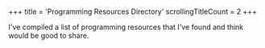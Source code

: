 +++
title               = 'Programming Resources Directory'
scrollingTitleCount = 2
+++

I've compiled a list of programming resources that I've found and think would be
good to share.
